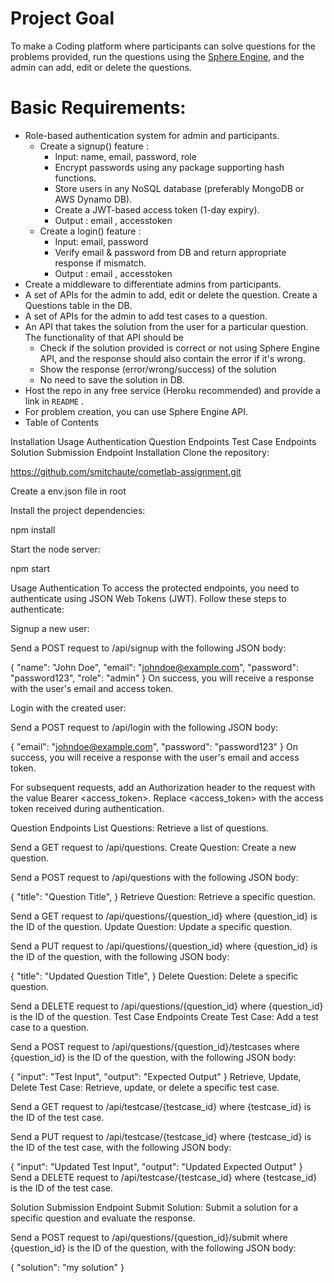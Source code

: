 # Project Goal

To make a Coding platform where participants can solve questions for the problems provided, run the questions using the [Sphere Engine](https://sphere-engine.com/), and the admin can add, edit or delete the questions.

# Basic Requirements:

- Role-based authentication system for admin and participants.
    - Create a signup() feature :
        - Input: name, email, password, role
        - Encrypt passwords using any package supporting hash functions.
        - Store users in any NoSQL database (preferably MongoDB or AWS Dynamo DB).
        - Create a JWT-based access token (1-day expiry).
        - Output : email , accesstoken
    - Create a login() feature :
        - Input: email, password
        - Verify email & password from DB and return appropriate response if mismatch.
        - Output : email , accesstoken
- Create a middleware to differentiate admins from participants.
- A set of APIs for the admin to add, edit or delete the question. Create a Questions table in the DB.
- A set of APIs for the admin to add test cases to a question.
- An API that takes the solution from the user for a particular question. The functionality of that API should be
    - Check if the solution provided is correct or not using Sphere Engine API, and the response should also contain the error if it's wrong.
    - Show the response (error/wrong/success) of the solution
    - No need to save the solution in DB.
- Host the repo in any free service (Heroku recommended) and provide a link in  `README` .
- For problem creation, you can use Sphere Engine API.
- Table of Contents


Installation
Usage
Authentication
Question Endpoints
Test Case Endpoints
Solution Submission Endpoint
Installation
Clone the repository:

https://github.com/smitchaute/cometlab-assignment.git

Create a env.json file in root

Install the project dependencies:

npm install

Start the node server:

npm start

Usage
Authentication
To access the protected endpoints, you need to authenticate using JSON Web Tokens (JWT). Follow these steps to authenticate:

Signup a new user:

Send a POST request to /api/signup with the following JSON body:

{
  "name": "John Doe",
  "email": "johndoe@example.com",
  "password": "password123",
  "role": "admin"
}
On success, you will receive a response with the user's email and access token.

Login with the created user:

Send a POST request to /api/login with the following JSON body:

{
  "email": "johndoe@example.com",
  "password": "password123"
}
On success, you will receive a response with the user's email and access token.

For subsequent requests, add an Authorization header to the request with the value Bearer <access_token>. Replace <access_token> with the access token received during authentication.

Question Endpoints
List Questions: Retrieve a list of questions.

Send a GET request to /api/questions.
Create Question: Create a new question.

Send a POST request to /api/questions with the following JSON body:

{
  "title": "Question Title",
}
Retrieve Question: Retrieve a specific question.

Send a GET request to /api/questions/{question_id} where {question_id} is the ID of the question.
Update Question: Update a specific question.

Send a PUT request to /api/questions/{question_id} where {question_id} is the ID of the question, with the following JSON body:

{
  "title": "Updated Question Title",
}
Delete Question: Delete a specific question.

Send a DELETE request to /api/questions/{question_id} where {question_id} is the ID of the question.
Test Case Endpoints
Create Test Case: Add a test case to a question.

Send a POST request to /api/questions/{question_id}/testcases where {question_id} is the ID of the question, with the following JSON body:

{
  "input": "Test Input",
  "output": "Expected Output"
}
Retrieve, Update, Delete Test Case: Retrieve, update, or delete a specific test case.

Send a GET request to /api/testcase/{testcase_id} where {testcase_id} is the ID of the test case.

Send a PUT request to /api/testcase/{testcase_id} where {testcase_id} is the ID of the test case, with the following JSON body:

{
  "input": "Updated Test Input",
  "output": "Updated Expected Output"
}
Send a DELETE request to /api/testcase/{testcase_id} where {testcase_id} is the ID of the test case.

Solution Submission Endpoint
Submit Solution: Submit a solution for a specific question and evaluate the response.

Send a POST request to /api/questions/{question_id}/submit where {question_id} is the ID of the question, with the following JSON body:

{
  "solution": "my solution"
}
